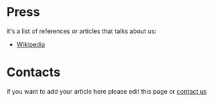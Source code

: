 # Press

it's a list of references or articles that talks about us:

* [Wikipedia](https://en.wikipedia.org/wiki/List_of_wiki_software#Ruby-based)

# Contacts

if you want to add your article here please edit this page or <a href="mailto:staff-drassil@googlegroups.com">contact us</a>
